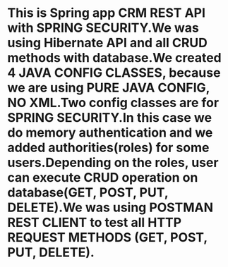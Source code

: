 # This is Spring app CRM REST API with SPRING SECURITY.We was using Hibernate API and all CRUD methods with database.We created 4 JAVA CONFIG CLASSES, because we are using PURE JAVA CONFIG, NO XML.Two config classes are for SPRING SECURITY.In this case we do memory authentication and we added authorities(roles) for some users.Depending on the roles, user can execute CRUD operation on database(GET, POST, PUT, DELETE).We was using POSTMAN REST CLIENT to test all HTTP REQUEST METHODS (GET, POST, PUT, DELETE).
